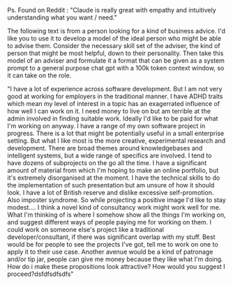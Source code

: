 Ps. Found on Reddit : "Claude is really great with empathy and intuitively understanding what you want / need."

The following text is from a person looking for a kind of business advice. I'd like you to use it to develop a model of the ideal person who might be able to advise them. Consider the necessary skill set of the adviser, the kind of person that might be most helpful, down to their personality. Then take this model of an adviser and formulate it a format that can be given as a system prompt to a general purpose chat gpt with a 100k token context window, so it can take on the role.

"I have a lot of experience across software development. But I am not very good at working for employers in the traditional manner. I have ADHD traits which mean my level of interest in a topic has an exagerrated influence of how well I can work on it. I need money to live on but am terrible at the admin involved in finding suitable work.
Ideally I'd like to be paid for what I'm working on anyway.
 I have a range of my own software project in progress.
 There is a lot that might be potentially useful in a small enterprise setting. But what I like most is the more creative, experimental research and development.
   There are broad themes around knowledgebases and intelligent systems, but a wide range of specifics are involved. I tend to have dozens of subprojects on the go all the time.
I have a significant amount of material from which I'm hoping to make an online portfolio, but it's extremely disorganised at the moment. I have the technical skills to do the implementation of such presentation but am unsure of how it should look. I have a lot of British reserve and dislike excessive self-promotion. Also imposter syndrome. So while  projecting a positive image I'd like to stay modest....
 I think a novel kind of consultancy work might work well for me.
What I'm thinking of is where I somehow show all the things I'm working on, and suggest different ways of people paying me for working on them. I could work on someone else's project like a traditional developer/consultant, if there was significant overlap with my stuff. Best would be for people to see the projects I've got, tell me to work on one to apply it to their use case. Another avenue would be a kind of patronage and/or tip jar, people can give me money because they like what I'm doing. How do i make these propositions look attractive?
How would you suggest I proceed?dsfdfsdfsdfs"